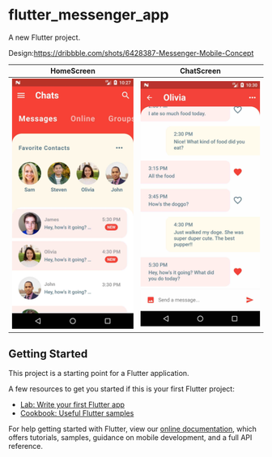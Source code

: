 # flutter_messenger_app

A new Flutter project.

Design:https://dribbble.com/shots/6428387-Messenger-Mobile-Concept

| HomeScreen                                   | ChatScreen                                          |
| -------------------------------------------- | --------------------------------------------------- |
| ![Screenshot](./screenshots/home_screen.jpg) | ![Screenshot](./screenshots/destination_screen.jpg) |


## Getting Started

This project is a starting point for a Flutter application.

A few resources to get you started if this is your first Flutter project:

- [Lab: Write your first Flutter app](https://flutter.dev/docs/get-started/codelab)
- [Cookbook: Useful Flutter samples](https://flutter.dev/docs/cookbook)

For help getting started with Flutter, view our
[online documentation](https://flutter.dev/docs), which offers tutorials,
samples, guidance on mobile development, and a full API reference.
